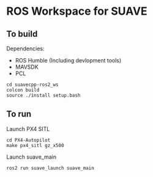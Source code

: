 # ROS Workspace for SUAVE

## To build
Dependencies:
- ROS Humble (Including devlopment tools)
- MAVSDK
- PCL

```
cd suavecpp-ros2_ws
colcon build
source ./install setup.bash
```

## To run
Launch PX4 SITL
```
cd PX4-Autopilot
make px4_sitl gz_x500
```
Launch suave_main
```
ros2 run suave_launch suave_main
```
